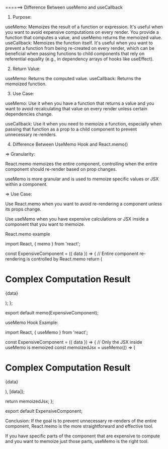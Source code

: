 ======> Difference Between useMemo and useCallback
1. Purpose:

useMemo: Memoizes the result of a function or expression. It's useful when you want to avoid expensive computations on every render. You provide a function that computes a value, and useMemo returns the memoized value.
useCallback: Memoizes the function itself. It's useful when you want to prevent a function from being re-created on every render, which can be beneficial when passing functions to child components that rely on referential equality (e.g., in dependency arrays of hooks like useEffect).


2. Return Value:

useMemo: Returns the computed value.
useCallback: Returns the memoized function.


3. Use Case:

useMemo: Use it when you have a function that returns a value and you want to avoid recalculating that value on every render unless certain dependencies change.

useCallback: Use it when you need to memoize a function, especially when passing that function as a prop to a child component to prevent unnecessary re-renders.




4. Difference Between UseMemo Hook and React.memo()

=> Granularity:

React.memo memoizes the entire component, controlling when the entire component should re-render based on prop changes.

useMemo is more granular and is used to memoize specific values or JSX within a component.


=> Use Case:

Use React.memo when you want to avoid re-rendering a component unless its props change.

Use useMemo when you have expensive calculations or JSX inside a component that you want to memoize.


React.memo example 

import React, { memo } from 'react';

const ExpensiveComponent = ({ data }) => {
  // Entire component re-rendering is controlled by React.memo
  return (
    <div>
      <h1>Complex Computation Result</h1>
      <p>{data}</p>
    </div>
  );
};

export default memo(ExpensiveComponent);


useMemo Hook Example:

import React, { useMemo } from 'react';

const ExpensiveComponent = ({ data }) => {
  // Only the JSX inside useMemo is memoized
  const memoizedJsx = useMemo(() => (
    <div>
      <h1>Complex Computation Result</h1>
      <p>{data}</p>
    </div>
  ), [data]);

  return memoizedJsx;
};

export default ExpensiveComponent;


Conclusion:
If the goal is to prevent unnecessary re-renders of the entire component, React.memo is the more straightforward and effective tool.


If you have specific parts of the component that are expensive to compute and you want to memoize just those parts, useMemo is the right tool.